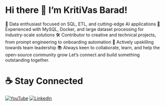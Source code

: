 # Hi there 👋 I’m KritiVas Barad!

🚀 Data enthusiast focused on SQL, ETL, and cutting-edge AI applications
💼 Experienced with MySQL, Docker, and large dataset processing for industry-scale solutions
🛠️ Contributor to creative and technical projects, from prompt engineering to onboarding automation
🎯 Actively upskilling towards team leadership
📚 Always keen to collaborate, learn, and help the open-source community grow
Let’s connect and build something outstanding together.

# ☕️ Stay Connected

[![YouTube](https://img.shields.io/badge/YouTube-%23FF0000.svg?style=for-the-badge&logo=youtube&logoColor=white)](https://www.youtube.com/@kritivasbarad)
[![LinkedIn](https://img.shields.io/badge/LinkedIn-%230077B5.svg?style=for-the-badge&logo=linkedin&logoColor=white)](https://linkedin.com/in/kritivasbarad)

